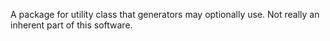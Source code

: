 A package for utility class that generators may optionally use.  Not really an 
inherent part of this software.